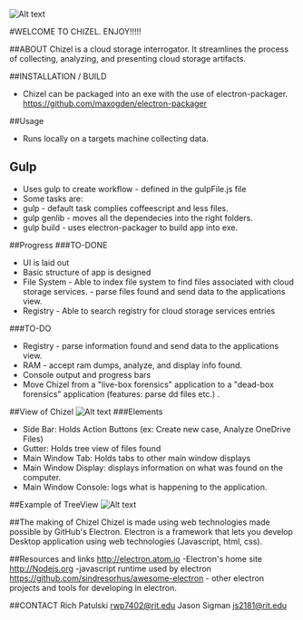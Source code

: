 ![Alt text](https://github.com/patulskitime/Chizel-475-2151_Patulski_Sigman/blob/master/Chizel_asciiArt.PNG)

#WELCOME TO CHIZEL. ENJOY!!!!!

##ABOUT
Chizel is a cloud storage interrogator.  It streamlines the process of collecting, analyzing, and presenting cloud storage artifacts.


##INSTALLATION / BUILD
* Chizel can be packaged into an exe with the use of electron-packager. <https://github.com/maxogden/electron-packager>

##Usage
* Runs locally on a targets machine collecting data.

## Gulp
* Uses gulp to create workflow - defined in the gulpFile.js file
* Some tasks are:
* gulp - default task complies coffeescript and less files.
* gulp genlib - moves all the dependecies into the right folders.
* gulp build - uses electron-packager to build app into exe.

##Progress
###TO-DONE
* UI is laid out
* Basic structure of app is designed
* File System - Able to index file system to find files associated with
cloud storage services. - parse files found and send data to the applications view.
* Registry - Able to search registry for cloud storage services entries   

###TO-DO
* Registry - parse information found and send data to the applications view.
* RAM - accept ram dumps, analyze, and display info found.
* Console output and progress bars
* Move Chizel from a "live-box forensics" application to a "dead-box forensics" application (features: parse dd files etc.) . 

##View of Chizel
![Alt text](https://github.com/patulskitime/Chizel-475-2151_Patulski_Sigman/blob/master/Chizel.png)
###Elements
* Side Bar: Holds Action Buttons (ex: Create new case, Analyze OneDrive Files)
* Gutter: Holds tree view of files found
* Main Window Tab: Holds tabs to other main window displays
* Main Window Display: displays information on what was found on the computer.
* Main Window Console: logs what is happening to the application.

##Example of TreeView
![Alt text](https://github.com/patulskitime/Chizel-475-2151_Patulski_Sigman/blob/master/Chizel_ex_TreeView.PNG)

##The making of Chizel
Chizel is made using web technologies made possible by
GitHub's Electron. Electron is a framework that lets you develop Desktop application
using web technologies (Javascript, html, css).

##Resources and links
<http://electron.atom.io> -Electron's home site
<http://Nodejs.org> -javascript runtime used by electron
<https://github.com/sindresorhus/awesome-electron> - other electron projects and tools for developing in electron.

##CONTACT
Rich Patulski rwp7402@rit.edu
Jason Sigman js2181@rit.edu
